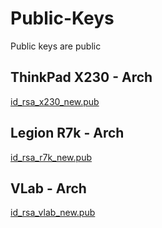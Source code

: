 # Public-Keys
Public keys are public

## ThinkPad X230 - Arch
[id_rsa_x230_new.pub](./id_rsa_x230_new.pub)

## Legion R7k - Arch
[id_rsa_r7k_new.pub](./id_rsa_r7k_new.pub)

## VLab - Arch
[id_rsa_vlab_new.pub](./id_rsa_vlab_new.pub)
